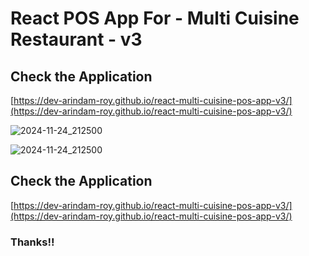 # React POS App For - Multi Cuisine Restaurant - v3

## Check the Application
[https://dev-arindam-roy.github.io/react-multi-cuisine-pos-app-v3/](https://dev-arindam-roy.github.io/react-multi-cuisine-pos-app-v3/)

![2024-11-24_212500](https://github.com/user-attachments/assets/e13ee5e5-b388-43af-b123-6f3fa45bb75d)


![2024-11-24_212500](https://github.com/user-attachments/assets/08fa64c1-fa9f-48bb-890a-2e7d8e174e8a)


## Check the Application
[https://dev-arindam-roy.github.io/react-multi-cuisine-pos-app-v3/](https://dev-arindam-roy.github.io/react-multi-cuisine-pos-app-v3/)

### Thanks!!

